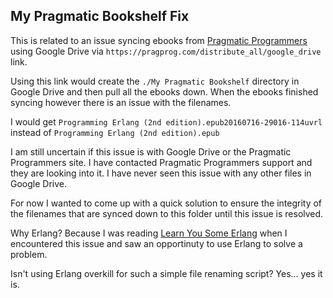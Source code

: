 ## My Pragmatic Bookshelf Fix

This is related to an issue syncing ebooks from [Pragmatic Programmers](https://pragprog.com)
using Google Drive via `https://pragprog.com/distribute_all/google_drive` link.

Using this link would create the `./My Pragmatic Bookshelf` directory in
Google Drive and then pull all the ebooks down.
When the ebooks finished syncing however there is an issue with the
filenames.

I would get
`Programming Erlang (2nd edition).epub20160716-29016-114uvrl`
instead of
`Programming Erlang (2nd edition).epub`

I am still uncertain if this issue is with Google Drive or the Pragmatic
Programmers site. I have contacted Pragmatic Programmers support and
they are looking into it. I have never seen this issue with any other
files in Google Drive.

For now I wanted to come up with a quick solution to ensure the
integrity of the filenames that are synced down to this folder until this
issue is resolved.

Why Erlang? Because I was reading [Learn You Some
Erlang](http://learnyousomeerlang.com/) when I encountered this issue
and saw an opportinuty to use Erlang to solve a problem.

Isn't using Erlang overkill for such a simple file renaming script?
Yes... yes it is.
